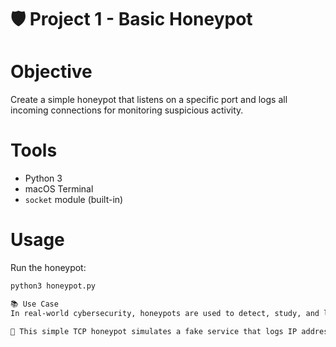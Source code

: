 # 🛡️ Project 1 - Basic Honeypot

# Objective
Create a simple honeypot that listens on a specific port and logs all incoming connections for monitoring suspicious activity.

# Tools
- Python 3
- macOS Terminal
- `socket` module (built-in)

# Usage
Run the honeypot:
```bash
python3 honeypot.py

📚 Use Case
In real-world cybersecurity, honeypots are used to detect, study, and log malicious behavior from attackers. A system administrator might deploy a honeypot on unused ports to observe unauthorized scanning activity and gather forensic data for threat intelligence.

🧠 This simple TCP honeypot simulates a fake service that logs IP addresses attempting to connect, helping to understand how attackers examine networks and how logs are used in incident response.